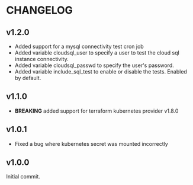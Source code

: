 # CHANGELOG

## v1.2.0
* Added support for a mysql connectivity test cron job
* Added variable cloudsql_user to specify a user to test the cloud sql instance connectivity.
* Added variable cloudsql_passwd to specify the user's password.
* Added variable include_sql_test to enable or disable the tests. Enabled by default.
  
## v1.1.0

* **BREAKING** added support for terraform kubernetes provider v1.8.0

## v1.0.1

* Fixed a bug where kubernetes secret was mounted incorrectly

## v1.0.0

Initial commit.
